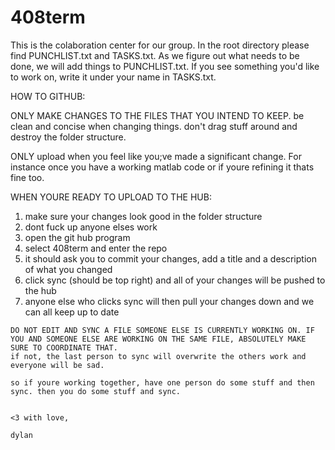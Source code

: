 408term
=======
This is the colaboration center for our group. In the root directory please find PUNCHLIST.txt and TASKS.txt.
As we figure out what needs to be done, we will add things to PUNCHLIST.txt. 
If you see something you'd like to work on, write it under your name in TASKS.txt.

HOW TO GITHUB:

ONLY MAKE CHANGES TO THE FILES THAT YOU INTEND TO KEEP. be clean and concise when changing things. 
don't drag stuff around and destroy the folder structure. 

ONLY upload when you feel like you;ve made a significant change. For instance once you have a working matlab code or if youre refining it thats fine too. 

WHEN YOURE READY TO UPLOAD TO THE HUB:

1) make sure your changes look good in the folder structure
2) dont fuck up anyone elses work
3) open the git hub program
4) select 408term and enter the repo
5) it should ask you to commit your changes, add a title and a description of what you changed
6) click sync (should be top right) and all of your changes will be pushed to the hub
7) anyone else who clicks sync will then pull your changes down and we can all keep up to date

~~~HEY YOU. LOOK AT THIS. IF YOU DONT YOUR SHIT WILL GET FUCKED.~~
DO NOT EDIT AND SYNC A FILE SOMEONE ELSE IS CURRENTLY WORKING ON. IF YOU AND SOMEONE ELSE ARE WORKING ON THE SAME FILE, ABSOLUTELY MAKE SURE TO COORDINATE THAT. 
if not, the last person to sync will overwrite the others work and everyone will be sad. 

so if youre working together, have one person do some stuff and then sync. then you do some stuff and sync. 


<3 with love,

dylan

